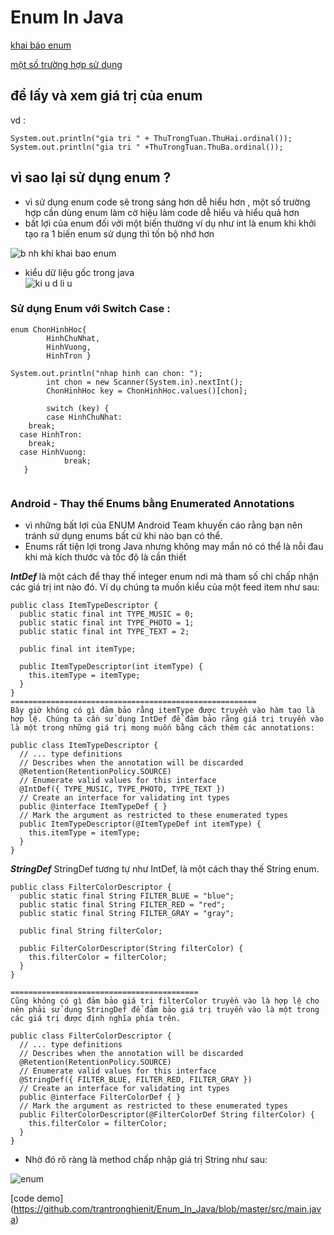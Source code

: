 # Enum In Java

[khai báo enum](https://github.com/trantronghienit/Enum_In_Java/blob/master/src/Enum_Demo/ThuTrongTuan.java)

[một số trường hợp sử dụng](https://github.com/trantronghienit/Enum_In_Java/blob/master/src/Enum_Demo/main.java)

## để lấy và xem giá trị của enum 
vd : 
```
System.out.println("gia tri " + ThuTrongTuan.ThuHai.ordinal());
System.out.println("gia tri " +ThuTrongTuan.ThuBa.ordinal());
```

## vì sao lại sử dụng enum ?
 + vì sử dụng enum code sẽ trong sáng hơn dễ hiểu hơn , một số trường hợp cần dùng enum làm cờ hiệu làm code dễ hiểu và hiểu quả hơn 
 + bất lợi của enum đối với một biến thường ví dụ như int là enum khi khởi tạo ra 1 biến enum sử dụng thì tốn bộ nhớ hơn 

![b nh khi khai bao enum](https://cloud.githubusercontent.com/assets/18228937/18314566/c91c9224-753d-11e6-827f-7cfbc4377729.png)

+ kiểu dữ liệu gốc trong java </br>
![ki u d li u](https://cloud.githubusercontent.com/assets/18228937/18314708/59962f2c-753e-11e6-89a8-fed0f35b6fab.png)

### Sử dụng Enum với Switch Case :

```
enum ChonHinhHoc{
		HinhChuNhat,
		HinhVuong,
		HinhTron }
  
System.out.println("nhap hinh can chon: ");
		int chon = new Scanner(System.in).nextInt();
		ChonHinhHoc key = ChonHinhHoc.values()[chon];
		
		switch (key) {
		case HinhChuNhat:
    break;
  case HinhTron:
    break;
  case HinhVuong:
			break;
   }
  
```

### Android - Thay thế Enums bằng Enumerated Annotations 
+ vì những bất lợi của ENUM Android Team khuyến cáo rằng bạn nên tránh sử dụng enums bất cứ khi nào bạn có thể. 
+ Enums rất tiện lợi trong Java nhưng không may mắn nó có thể là nỗi đau khi mà kích thước và tốc độ là cần thiết

***IntDef***  là một cách để thay thế integer enum nơi mà tham số chỉ chấp nhận các giá trị int nào đó. Ví dụ chúng ta muốn kiểu của một feed item như sau:
```
public class ItemTypeDescriptor {
  public static final int TYPE_MUSIC = 0;
  public static final int TYPE_PHOTO = 1;
  public static final int TYPE_TEXT = 2;

  public final int itemType;

  public ItemTypeDescriptor(int itemType) {
    this.itemType = itemType;
  }
}
=======================================================
Bây giờ không có gì đảm bảo rằng itemType được truyền vào hàm tạo là hợp lệ. Chúng ta cần sử dụng IntDef để đảm bảo rằng giá trị truyền vào là một trong những giá trị mong muốn bằng cách thêm các annotations:

public class ItemTypeDescriptor {
  // ... type definitions
  // Describes when the annotation will be discarded
  @Retention(RetentionPolicy.SOURCE)
  // Enumerate valid values for this interface
  @IntDef({ TYPE_MUSIC, TYPE_PHOTO, TYPE_TEXT })
  // Create an interface for validating int types
  public @interface ItemTypeDef { }
  // Mark the argument as restricted to these enumerated types
  public ItemTypeDescriptor(@ItemTypeDef int itemType) {
    this.itemType = itemType;
  }
}

```

***StringDef*** StringDef tương tự như IntDef, là một cách thay thế String enum.

```
public class FilterColorDescriptor {
  public static final String FILTER_BLUE = "blue";
  public static final String FILTER_RED = "red";
  public static final String FILTER_GRAY = "gray";

  public final String filterColor;

  public FilterColorDescriptor(String filterColor) {
    this.filterColor = filterColor;
  }
}

==========================================
Cũng không có gì đảm bảo giá trị filterColor truyền vào là hợp lệ cho nên phải sử dụng StringDef để đảm bảo giá trị truyền vào là một trong các giá trị được định nghĩa phía trên.

public class FilterColorDescriptor {
  // ... type definitions
  // Describes when the annotation will be discarded
  @Retention(RetentionPolicy.SOURCE)
  // Enumerate valid values for this interface
  @StringDef({ FILTER_BLUE, FILTER_RED, FILTER_GRAY })
  // Create an interface for validating int types
  public @interface FilterColorDef { }
  // Mark the argument as restricted to these enumerated types
  public FilterColorDescriptor(@FilterColorDef String filterColor) {
    this.filterColor = filterColor;
  }
}
```

+ Nhờ đó rõ ràng là method chấp nhập giá trị String như sau:

![enum](https://cloud.githubusercontent.com/assets/18228937/23754204/befb119c-050e-11e7-9790-e03d490381bb.png)


[code demo] (https://github.com/trantronghienit/Enum_In_Java/blob/master/src/main.java)

